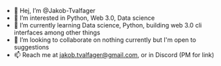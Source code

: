 - 👋 Hej, I’m @Jakob-Tvalfager
- 👀 I’m interested in Python, Web 3.0, Data science
- 🌱 I’m currently learning Data science, Python, building web 3.0 cli interfaces among other things
- 💞️ I’m looking to collaborate on nothing currently but I'm open to suggestions
- 📫 Reach me at jakob.tvalfager@gmail.com, or in Discord (PM for link)

<!---
Jakob-Tvalfager/Jakob-Tvalfager is a ✨ special ✨ repository because its `README.md` (this file) appears on your GitHub profile.
You can click the Preview link to take a look at your changes.
--->
